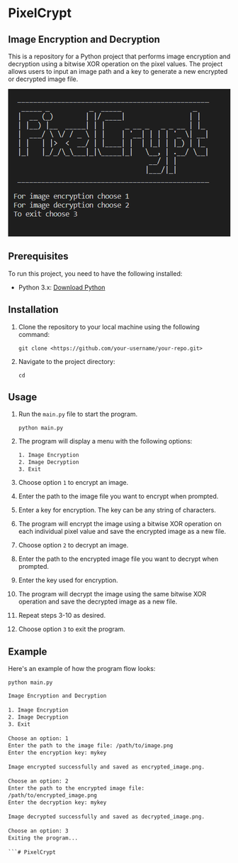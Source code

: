 # PixelCrypt

## Image Encryption and Decryption

This is a repository for a Python project that performs image encryption and decryption using a bitwise XOR operation on the pixel values. The project allows users to input an image path and a key to generate a new encrypted or decrypted image file.

![Alt text](image.png)

## Prerequisites

To run this project, you need to have the following installed:

- Python 3.x: [Download Python](https://www.python.org/downloads/)

## Installation

1. Clone the repository to your local machine using the following command:
    
    ```
    git clone <https://github.com/your-username/your-repo.git>
    
    ```
    
2. Navigate to the project directory:
    
    ```
    cd 
    ```
    

## Usage

1. Run the `main.py` file to start the program.
    
    ```
    python main.py
    
    ```
    
2. The program will display a menu with the following options:
    
    ```
    1. Image Encryption
    2. Image Decryption
    3. Exit
    
    ```
    
3. Choose option `1` to encrypt an image.
4. Enter the path to the image file you want to encrypt when prompted.
5. Enter a key for encryption. The key can be any string of characters.
6. The program will encrypt the image using a bitwise XOR operation on each individual pixel value and save the encrypted image as a new file.
7. Choose option `2` to decrypt an image.
8. Enter the path to the encrypted image file you want to decrypt when prompted.
9. Enter the key used for encryption.
10. The program will decrypt the image using the same bitwise XOR operation and save the decrypted image as a new file.
11. Repeat steps 3-10 as desired.
12. Choose option `3` to exit the program.

## Example

Here's an example of how the program flow looks:

```
python main.py

```

```
Image Encryption and Decryption

1. Image Encryption
2. Image Decryption
3. Exit

Choose an option: 1
Enter the path to the image file: /path/to/image.png
Enter the encryption key: mykey

Image encrypted successfully and saved as encrypted_image.png.

Choose an option: 2
Enter the path to the encrypted image file: /path/to/encrypted_image.png
Enter the decryption key: mykey

Image decrypted successfully and saved as decrypted_image.png.

Choose an option: 3
Exiting the program...

```#   P i x e l C r y p t 
 
 
